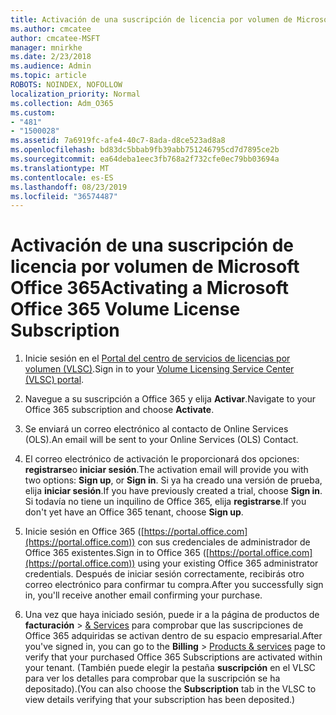 ```yaml
---
title: Activación de una suscripción de licencia por volumen de Microsoft Office 365
ms.author: cmcatee
author: cmcatee-MSFT
manager: mnirkhe
ms.date: 2/23/2018
ms.audience: Admin
ms.topic: article
ROBOTS: NOINDEX, NOFOLLOW
localization_priority: Normal
ms.collection: Adm_O365
ms.custom:
- "481"
- "1500028"
ms.assetid: 7a6919fc-afe4-40c7-8ada-d8ce523ad8a8
ms.openlocfilehash: bd83dc5bbab9fb39abb751246795cd7d7895ce2b
ms.sourcegitcommit: ea64deba1eec3fb768a2f732cfe0ec79bb03694a
ms.translationtype: MT
ms.contentlocale: es-ES
ms.lasthandoff: 08/23/2019
ms.locfileid: "36574487"
---
```

# <a name="activating-a-microsoft-office-365-volume-license-subscription"></a><span data-ttu-id="714e0-102">Activación de una suscripción de licencia por volumen de Microsoft Office 365</span><span class="sxs-lookup"><span data-stu-id="714e0-102">Activating a Microsoft Office 365 Volume License Subscription</span></span>

1. <span data-ttu-id="714e0-103">Inicie sesión en el [Portal del centro de servicios de licencias por volumen (VLSC)](http://go.microsoft.com/fwlink/p/?LinkId=329762).</span><span class="sxs-lookup"><span data-stu-id="714e0-103">Sign in to your [Volume Licensing Service Center (VLSC) portal](http://go.microsoft.com/fwlink/p/?LinkId=329762).</span></span>

2. <span data-ttu-id="714e0-104">Navegue a su suscripción a Office 365 y elija **Activar**.</span><span class="sxs-lookup"><span data-stu-id="714e0-104">Navigate to your Office 365 subscription and choose **Activate**.</span></span>

3. <span data-ttu-id="714e0-105">Se enviará un correo electrónico al contacto de Online Services (OLS).</span><span class="sxs-lookup"><span data-stu-id="714e0-105">An email will be sent to your Online Services (OLS) Contact.</span></span>

4. <span data-ttu-id="714e0-106">El correo electrónico de activación le proporcionará dos opciones: **registrarse**o **iniciar sesión**.</span><span class="sxs-lookup"><span data-stu-id="714e0-106">The activation email will provide you with two options: **Sign up**, or **Sign in**.</span></span> <span data-ttu-id="714e0-107">Si ya ha creado una versión de prueba, elija **iniciar sesión**.</span><span class="sxs-lookup"><span data-stu-id="714e0-107">If you have previously created a trial, choose **Sign in**.</span></span> <span data-ttu-id="714e0-108">Si todavía no tiene un inquilino de Office 365, elija **registrarse**.</span><span class="sxs-lookup"><span data-stu-id="714e0-108">If you don't yet have an Office 365 tenant, choose **Sign up**.</span></span>

5. <span data-ttu-id="714e0-109">Inicie sesión en Office 365 ([https://portal.office.com](https://portal.office.com)) con sus credenciales de administrador de Office 365 existentes.</span><span class="sxs-lookup"><span data-stu-id="714e0-109">Sign in to Office 365 ([https://portal.office.com](https://portal.office.com)) using your existing Office 365 administrator credentials.</span></span> <span data-ttu-id="714e0-110">Después de iniciar sesión correctamente, recibirás otro correo electrónico para confirmar tu compra.</span><span class="sxs-lookup"><span data-stu-id="714e0-110">After you successfully sign in, you'll receive another email confirming your purchase.</span></span>

6. <span data-ttu-id="714e0-111">Una vez que haya iniciado sesión, puede ir a la página de productos de **facturación** \> [& Services](https://go.microsoft.com/fwlink/p/?linkid=842054) para comprobar que las suscripciones de Office 365 adquiridas se activan dentro de su espacio empresarial.</span><span class="sxs-lookup"><span data-stu-id="714e0-111">After you've signed in, you can go to the **Billing** \> [Products & services](https://go.microsoft.com/fwlink/p/?linkid=842054) page to verify that your purchased Office 365 Subscriptions are activated within your tenant.</span></span> <span data-ttu-id="714e0-112">(También puede elegir la pestaña **suscripción** en el VLSC para ver los detalles para comprobar que la suscripción se ha depositado).</span><span class="sxs-lookup"><span data-stu-id="714e0-112">(You can also choose the **Subscription** tab in the VLSC to view details verifying that your subscription has been deposited.)</span></span>
